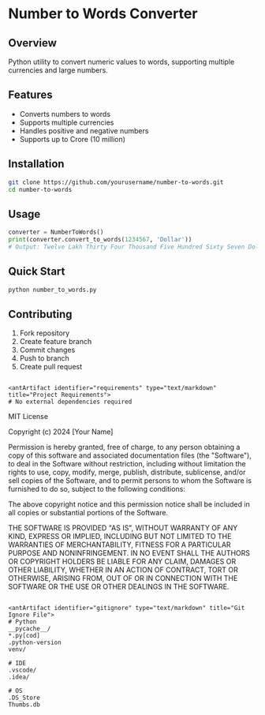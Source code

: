 # Number to Words Converter

## Overview
Python utility to convert numeric values to words, supporting multiple currencies and large numbers.

## Features
- Converts numbers to words
- Supports multiple currencies
- Handles positive and negative numbers
- Supports up to Crore (10 million)

## Installation
```bash
git clone https://github.com/yourusername/number-to-words.git
cd number-to-words
```

## Usage
```python
converter = NumberToWords()
print(converter.convert_to_words(1234567, 'Dollar'))
# Output: Twelve Lakh Thirty Four Thousand Five Hundred Sixty Seven Dollar Only
```

## Quick Start
```bash
python number_to_words.py
```

## Contributing
1. Fork repository
2. Create feature branch
3. Commit changes
4. Push to branch
5. Create pull request
```

<antArtifact identifier="requirements" type="text/markdown" title="Project Requirements">
# No external dependencies required
```

<antArtifact identifier="license" type="text/markdown" title="MIT License">
MIT License

Copyright (c) 2024 [Your Name]

Permission is hereby granted, free of charge, to any person obtaining a copy
of this software and associated documentation files (the "Software"), to deal
in the Software without restriction, including without limitation the rights
to use, copy, modify, merge, publish, distribute, sublicense, and/or sell
copies of the Software, and to permit persons to whom the Software is
furnished to do so, subject to the following conditions:

The above copyright notice and this permission notice shall be included in all
copies or substantial portions of the Software.

THE SOFTWARE IS PROVIDED "AS IS", WITHOUT WARRANTY OF ANY KIND, EXPRESS OR
IMPLIED, INCLUDING BUT NOT LIMITED TO THE WARRANTIES OF MERCHANTABILITY,
FITNESS FOR A PARTICULAR PURPOSE AND NONINFRINGEMENT. IN NO EVENT SHALL THE
AUTHORS OR COPYRIGHT HOLDERS BE LIABLE FOR ANY CLAIM, DAMAGES OR OTHER
LIABILITY, WHETHER IN AN ACTION OF CONTRACT, TORT OR OTHERWISE, ARISING FROM,
OUT OF OR IN CONNECTION WITH THE SOFTWARE OR THE USE OR OTHER DEALINGS IN THE
SOFTWARE.
```

<antArtifact identifier="gitignore" type="text/markdown" title="Git Ignore File">
# Python
__pycache__/
*.py[cod]
.python-version
venv/

# IDE
.vscode/
.idea/

# OS
.DS_Store
Thumbs.db
```